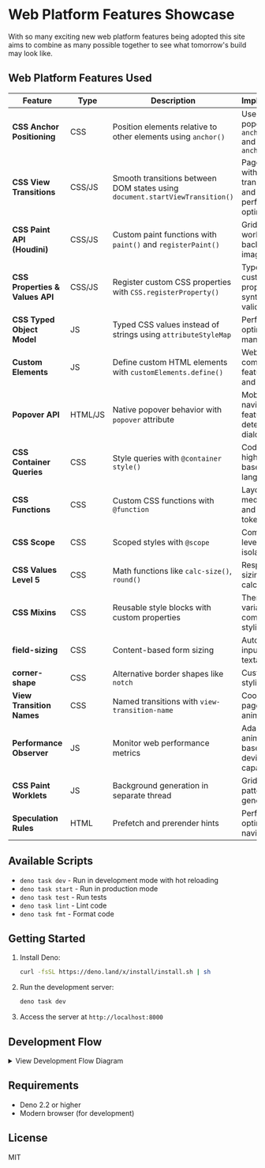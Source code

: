 # Web Platform Features Showcase

With so many exciting new web platform features being adopted this site aims to
combine as many possible together to see what tomorrow's build may look like.

## Web Platform Features Used

| Feature                         | Type    | Description                                                                  | Implementation                                                            |
| ------------------------------- | ------- | ---------------------------------------------------------------------------- | ------------------------------------------------------------------------- |
| **CSS Anchor Positioning**      | CSS     | Position elements relative to other elements using `anchor()`                | Used in nav popovers with `anchor-name` and `position-anchor`             |
| **CSS View Transitions**        | CSS/JS  | Smooth transitions between DOM states using `document.startViewTransition()` | Page navigation with custom transition types and performance optimization |
| **CSS Paint API (Houdini)**     | CSS/JS  | Custom paint functions with `paint()` and `registerPaint()`                  | Grid patterns in worklets for background images                           |
| **CSS Properties & Values API** | CSS/JS  | Register custom CSS properties with `CSS.registerProperty()`                 | Type-safe custom properties with syntax validation                        |
| **CSS Typed Object Model**      | JS      | Typed CSS values instead of strings using `attributeStyleMap`                | Performance-optimized style manipulation                                  |
| **Custom Elements**             | JS      | Define custom HTML elements with `customElements.define()`                   | Web components for feature cards and navigation                           |
| **Popover API**                 | HTML/JS | Native popover behavior with `popover` attribute                             | Mobile navigation and feature detection dialogs                           |
| **CSS Container Queries**       | CSS     | Style queries with `@container style()`                                      | Code syntax highlighting based on language                                |
| **CSS Functions**               | CSS     | Custom CSS functions with `@function`                                        | Layout utilities, media queries, and design tokens                        |
| **CSS Scope**                   | CSS     | Scoped styles with `@scope`                                                  | Component-level styling isolation                                         |
| **CSS Values Level 5**          | CSS     | Math functions like `calc-size()`, `round()`                                 | Responsive sizing and grid calculations                                   |
| **CSS Mixins**                  | CSS     | Reusable style blocks with custom properties                                 | Theme variables and component styling                                     |
| **field-sizing**                | CSS     | Content-based form sizing                                                    | Auto-resizing inputs and textareas                                        |
| **corner-shape**                | CSS     | Alternative border shapes like `notch`                                       | Custom icon styling                                                       |
| **View Transition Names**       | CSS     | Named transitions with `view-transition-name`                                | Coordinated page animations                                               |
| **Performance Observer**        | JS      | Monitor web performance metrics                                              | Adaptive animations based on device capabilities                          |
| **CSS Paint Worklets**          | JS      | Background generation in separate thread                                     | Grid and pattern generation                                               |
| **Speculation Rules**           | HTML    | Prefetch and prerender hints                                                 | Performance optimization for navigation                                   |

## Available Scripts

- `deno task dev` - Run in development mode with hot reloading
- `deno task start` - Run in production mode
- `deno task test` - Run tests
- `deno task lint` - Lint code
- `deno task fmt` - Format code

## Getting Started

1. Install Deno:
   ```bash
   curl -fsSL https://deno.land/x/install/install.sh | sh
   ```

2. Run the development server:
   ```bash
   deno task dev
   ```

3. Access the server at `http://localhost:8000`

## Development Flow

<details>
<summary>View Development Flow Diagram</summary>

```mermaid
sequenceDiagram
    participant Browser
    participant Server
    participant FileSystem
    
    Browser->>Server: Request page
    Server->>FileSystem: Read static files
    FileSystem->>Server: Return file contents
    Server->>Browser: Serve HTML/JS/CSS
    
    loop Hot Reload
        FileSystem->>Server: File change detected
        Server->>Browser: Push update
        Browser->>Browser: Update content
    end
```

</details>

## Requirements

- Deno 2.2 or higher
- Modern browser (for development)

## License

MIT
